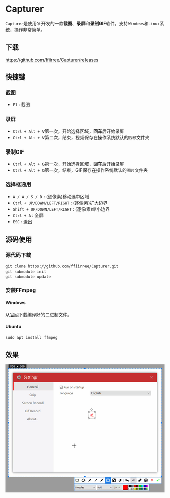 # Capturer
`Capturer`是使用`Qt`开发的一款**截图**、**录屏**和**录制GIF**软件，支持`Windows`和`Linux`系统，操作非常简单。

## 下载
https://github.com/ffiirree/Capturer/releases

## 快捷键
### 截图
 - `F1` : 截图

### 录屏
 - `Ctrl + Alt + V`第一次，开始选择区域，**回车**后开始录屏
 - `Ctrl + Alt + V`第二次，结束，视频保存在操作系统默认的`视频`文件夹

### 录制GIF
 - `Ctrl + Alt + G`第一次，开始选择区域，**回车**后开始录屏
 - `Ctrl + Alt + G`第一次，结束，GIF保存在操作系统默认的`图片`文件夹

### 选择框通用
 - `W / A / S / D`              : (逐像素)移动选中区域
 - `Ctrl + UP/DOWN/LEFT/RIGHT`  : (逐像素)扩大边界
 - `Shift + UP/DOWN/LEFT/RIGHT` : (逐像素)缩小边界
 - `Ctrl + A`                   : 全屏
 - `ESC`                        : 退出

## 源码使用
### 源代码下载
```
git clone https://github.com/ffiirree/Capturer.git
git submodule init
git submodule update
```
### 安装FFmpeg
#### Windows
从[官网](https://ffmpeg.zeranoe.com/builds/)下载编译好的二进制文件。

#### Ubuntu
```
sudo apt install ffmpeg
```

## 效果
![image](/capturer.gif)